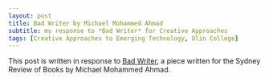```yaml
---
layout: post
title: Bad Writer by Michael Mohammed Ahmad
subtitle: my response to *Bad Writer* for Creative Approaches
tags: [Creative Approaches to Emerging Technology, Olin College]
---
```


This post is written in response to [Bad Writer](https://sydneyreviewofbooks.com/bad-writer/), a piece written for the Sydney Review of Books by Michael Mohammed Ahmad.
